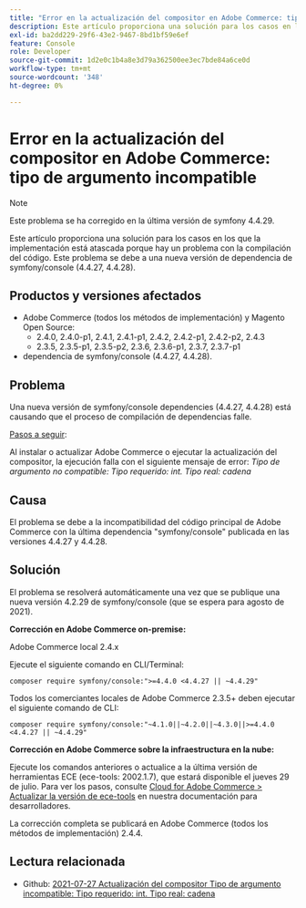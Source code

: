 ```yaml
---
title: "Error en la actualización del compositor en Adobe Commerce: tipo de argumento incompatible"
description: Este artículo proporciona una solución para los casos en los que la implementación está atascada porque hay un problema con la compilación del código. Este problema se debe a una nueva versión de dependencia de symfony/console (4.4.27, 4.4.28).
exl-id: ba2dd229-29f6-43e2-9467-8bd1bf59e6ef
feature: Console
role: Developer
source-git-commit: 1d2e0c1b4a8e3d79a362500ee3ec7bde84a6ce0d
workflow-type: tm+mt
source-wordcount: '348'
ht-degree: 0%

---
```


# Error en la actualización del compositor en Adobe Commerce: tipo de argumento incompatible

>[!NOTE]
>
>Este problema se ha corregido en la última versión de symfony 4.4.29.

Este artículo proporciona una solución para los casos en los que la implementación está atascada porque hay un problema con la compilación del código. Este problema se debe a una nueva versión de dependencia de symfony/console (4.4.27, 4.4.28).

## Productos y versiones afectados

* Adobe Commerce (todos los métodos de implementación) y Magento Open Source:
   * 2.4.0, 2.4.0-p1, 2.4.1, 2.4.1-p1, 2.4.2, 2.4.2-p1, 2.4.2-p2, 2.4.3
   * 2.3.5, 2.3.5-p1, 2.3.5-p2, 2.3.6, 2.3.6-p1, 2.3.7, 2.3.7-p1
* dependencia de symfony/console (4.4.27, 4.4.28).

## Problema

Una nueva versión de symfony/console dependencies (4.4.27, 4.4.28) está causando que el proceso de compilación de dependencias falle.

<u>Pasos a seguir</u>:

Al instalar o actualizar Adobe Commerce o ejecutar la actualización del compositor, la ejecución falla con el siguiente mensaje de error:
*Tipo de argumento no compatible: Tipo requerido: int. Tipo real: cadena*

## Causa

El problema se debe a la incompatibilidad del código principal de Adobe Commerce con la última dependencia &quot;symfony/console&quot; publicada en las versiones 4.4.27 y 4.4.28.

## Solución

El problema se resolverá automáticamente una vez que se publique una nueva versión 4.2.29 de symfony/console (que se espera para agosto de 2021).

**Corrección en Adobe Commerce on-premise:**

Adobe Commerce local 2.4.x

Ejecute el siguiente comando en CLI/Terminal:

``composer require symfony/console:">=4.4.0 <4.4.27 || ~4.4.29"``

Todos los comerciantes locales de Adobe Commerce 2.3.5+ deben ejecutar el siguiente comando de CLI:

``composer require symfony/console:"~4.1.0||~4.2.0||~4.3.0||>=4.4.0 <4.4.27 || ~4.4.29"``

**Corrección en Adobe Commerce sobre la infraestructura en la nube:**

Ejecute los comandos anteriores o actualice a la última versión de herramientas ECE (ece-tools: 2002.1.7), que estará disponible el jueves 29 de julio. Para ver los pasos, consulte [Cloud for Adobe Commerce > Actualizar la versión de ece-tools](https://devdocs.magento.com/cloud/project/ece-tools-update.html) en nuestra documentación para desarrolladores.

La corrección completa se publicará en Adobe Commerce (todos los métodos de implementación) 2.4.4.

## Lectura relacionada

* Github: [2021-07-27 Actualización del compositor Tipo de argumento incompatible: Tipo requerido: int. Tipo real: cadena](https://github.com/magento/magento2/issues/33595)
